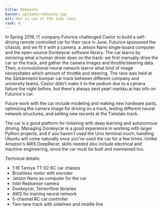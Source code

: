 ```yaml
---
title: Roboauto
banner: uploads/roboauto.jpg
alt: Our v1 car at the June race.
rank: 6
---
```



In Spring 2019, IT company Futurice challenged Castor to build a self-driving remote controlled car for their race in June. Futurice sponsored the chassis, and we fit it with a camera, a Jetson Nano single-board computer and the open-source Donkeycar software library. The car learns by mirroring what a human driver does on the track: we first manually drive the car on the track, and gather the camera images and throttle/steering data. Then, a convolutional neural network learns what kind of image necessitates which amount of throttle and steering. The race was held at the Särkänniemi bumper car track between different company and university teams. Castor didn't make it to the podium due to a camera failure the night before, but there's always next year! markku.ai has info on Futurice's car.

Future work with the car include modeling and making new hardware parts, optimizing the camera image for driving on a track, testing different neural network structures, and setting new records at the Tietotalo track.

The car is a good platform for tinkering with deep learning and autonomous driving. Managing Donkeycar is a good experience in working with larger Python projects, and if you haven't used the Unix terminal much, handling Ubuntu will come naturally once you've used the car for a few times. Unlike Amazon's AWS DeepRacer, skills needed also include electrical and machine engineering, since the car must be built and maintained too.

Technical details:

* 1:16 Tamiya TT-02 RC car chassis
* Brushless motor with encoder
* Jetson Nano as computer for the car
* Intel Realsense camera
* Donkeycar, Tensorflow libraries
* AWS for training neural network
* 5-channel RC car controller
* Two-lane track with sidelines and middle line
